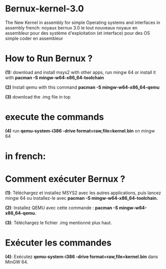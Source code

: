 # Bernux-kernel-3.0
The New Kernel in assembly for simple Operating systems and interfaces in assembly
french: noyaux bernux 3.0
le tout nouveaux noyaux en assembleur pour des système d'exploitation (et interface) pour des OS simple coder en assembleur

# How to Run Bernux ?

**(1):** download and install msys2 with other apps, run mingw 64 or install it with **pacman -S mingw-w64-x86_64-toolchain**

**(2)** Install qemu with this command **pacman -S mingw-w64-x86_64-qemu**

**(3)** download the .img file in top

# execute the commands

**(4)** run **qemu-system-i386 -drive format=raw,file=kernel.bin** on mingw 64

# in french: 

# Comment exécuter Bernux ?
**(1)**: Téléchargez et installez MSYS2 avec les autres applications, puis lancez mingw 64 ou installez-le avec **pacman -S mingw-w64-x86_64-toolchain.**

**(2)**: Installez QEMU avec cette commande : **pacman -S mingw-w64-x86_64-qemu.**

**(3)**: Téléchargez le fichier .img mentionné plus haut.

# Exécuter les commandes
**(4)**: Exécutez **qemu-system-i386 -drive format=raw,file=kernel.bin** dans MinGW 64.

